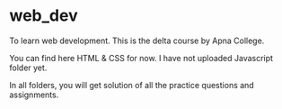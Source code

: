 # web_dev

To learn web development.
This is the delta course by Apna College.

You can find here HTML & CSS for now. I have not uploaded Javascript folder yet.

In all folders, you will get solution of all the practice questions and assignments.
